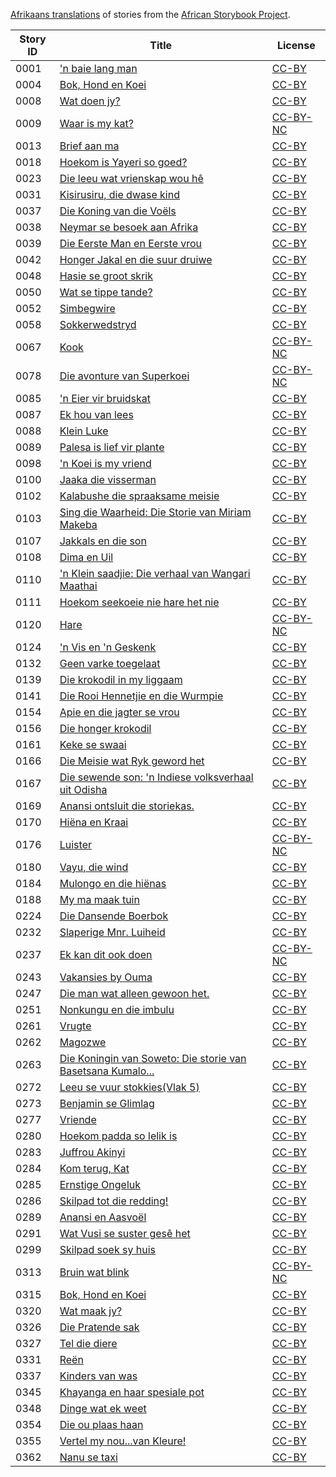 [Afrikaans translations](http://my.africanstorybook.org/language/afrikaans) of stories from the [African Storybook Project](http://my.africanstorybook.org).

Story ID | Title | License
-------- | ----- | -------
0001 | ['n baie lang man](http://africanstorybook.org/stories/n-baie-lang-man) | [CC-BY](https://creativecommons.org/licenses/by/3.0/)
0004 | [Bok, Hond en Koei](http://africanstorybook.org/reader.php?id=11138&d=0&a=1) | [CC-BY](https://creativecommons.org/licenses/by/3.0/)
0008 | [Wat doen jy?](http://africanstorybook.org/reader.php?id=11543&d=0&a=1) | [CC-BY](https://creativecommons.org/licenses/by/3.0/)
0009 | [Waar is my kat?](http://africanstorybook.org/stories/waar-my-kat-0) | [CC-BY-NC](https://creativecommons.org/licenses/by-nc/3.0/)
0013 | [Brief aan ma](http://africanstorybook.org/stories/brief-aan-ma) | [CC-BY](https://creativecommons.org/licenses/by/3.0/)
0018 | [Hoekom is Yayeri so goed?](http://africanstorybook.org/stories/hoekom-yayeri-so-goed) | [CC-BY](https://creativecommons.org/licenses/by/3.0/)
0023 | [Die leeu wat vrienskap wou hê](http://africanstorybook.org/stories/die-leeu-wat-vrienskap-wou-h%C3%AA) | [CC-BY](https://creativecommons.org/licenses/by/3.0/)
0031 | [Kisirusiru, die dwase kind](http://africanstorybook.org/stories/kisirusiru-die-dwase-kind) | [CC-BY](https://creativecommons.org/licenses/by/3.0/)
0037 | [Die Koning van die Voëls](http://africanstorybook.org/stories/die-koning-van-die-vo%C3%ABls) | [CC-BY](https://creativecommons.org/licenses/by/3.0/)
0038 | [Neymar se besoek aan Afrika](http://africanstorybook.org/stories/neymar-se-besoek-aan-afrika-0) | [CC-BY](https://creativecommons.org/licenses/by/3.0/)
0039 | [Die Eerste Man en Eerste vrou](http://africanstorybook.org/stories/die-eerste-man-en-eerste-vrou) | [CC-BY](https://creativecommons.org/licenses/by/3.0/)
0042 | [Honger Jakal en die suur druiwe](http://africanstorybook.org/stories/honger-jakkals-en-die-suur-druiwe) | [CC-BY](https://creativecommons.org/licenses/by/3.0/)
0048 | [Hasie se groot skrik](http://africanstorybook.org/stories/hasie-se-groot-skrik) | [CC-BY](https://creativecommons.org/licenses/by/3.0/)
0050 | [Wat se tippe tande?](http://africanstorybook.org/stories/tande) | [CC-BY](https://creativecommons.org/licenses/by/3.0/)
0052 | [Simbegwire](http://africanstorybook.org/stories/simbegwire-1) | [CC-BY](https://creativecommons.org/licenses/by/3.0/)
0058 | [Sokkerwedstryd](http://africanstorybook.org/stories/sokker-wedstryd) | [CC-BY](https://creativecommons.org/licenses/by/3.0/)
0067 | [Kook](http://africanstorybook.org/stories/kook) | [CC-BY-NC](https://creativecommons.org/licenses/by-nc/3.0/)
0078 | [Die avonture van Superkoei](http://africanstorybook.org/stories/die-avonture-van-superkoei) | [CC-BY-NC](https://creativecommons.org/licenses/by-nc/3.0/)
0085 | ['n Eier vir bruidskat](http://africanstorybook.org/stories/n-eier-vir-bruidskat-0) | [CC-BY](https://creativecommons.org/licenses/by/3.0/)
0087 | [Ek hou van lees](http://africanstorybook.org/reader.php?id=20062&d=0&a=1) | [CC-BY](https://creativecommons.org/licenses/by/3.0/)
0088 | [Klein Luke](http://africanstorybook.org/stories/klein-luke-10) | [CC-BY](https://creativecommons.org/licenses/by/3.0/)
0089 | [Palesa is lief vir plante](http://africanstorybook.org/reader.php?id=20091&d=0&a=1) | [CC-BY](https://creativecommons.org/licenses/by/4.0/)
0098 | ['n Koei is my vriend](http://africanstorybook.org/stories/n-koei-my-vriend) | [CC-BY](https://creativecommons.org/licenses/by/3.0/)
0100 | [Jaaka die visserman](http://africanstorybook.org/stories/jaaka-die-visserman-9) | [CC-BY](https://creativecommons.org/licenses/by/3.0/)
0102 | [Kalabushe die spraaksame meisie](http://africanstorybook.org/stories/kalabushe-die-spraaksame-meisie) | [CC-BY](https://creativecommons.org/licenses/by/3.0/)
0103 | [Sing die Waarheid: Die Storie van Miriam Makeba](http://africanstorybook.org/stories/sing-die-waarheid-die-storie-van-miriam-makeba) | [CC-BY](https://creativecommons.org/licenses/by/3.0/)
0107 | [Jakkals en die son](http://africanstorybook.org/stories/jakkals-en-die-son-3) | [CC-BY](https://creativecommons.org/licenses/by/3.0/)
0108 | [Dima en Uil](http://africanstorybook.org/stories/dima-en-uil-0) | [CC-BY](https://creativecommons.org/licenses/by/3.0/)
0110 | ['n Klein saadjie: Die verhaal van Wangari Maathai](http://africanstorybook.org/stories/n-klein-saadjie-die-verhaal-van-wangari-maathai) | [CC-BY](https://creativecommons.org/licenses/by/4.0/)
0111 | [Hoekom seekoeie nie hare het nie](http://africanstorybook.org/stories/hoekom-seekoeie-nie-hare-het-nie) | [CC-BY](https://creativecommons.org/licenses/by/3.0/)
0120 | [Hare](http://africanstorybook.org/stories/hare) | [CC-BY-NC](https://creativecommons.org/licenses/by-nc/3.0/)
0124 | ['n Vis en 'n Geskenk](http://africanstorybook.org/stories/%C5%89-vis-en-%C5%89-geskenk-0) | [CC-BY](https://creativecommons.org/licenses/by/3.0/)
0132 | [Geen varke toegelaat](http://africanstorybook.org/stories/geen-varke-toegelaat) | [CC-BY](https://creativecommons.org/licenses/by/3.0/)
0139 | [Die krokodil in my liggaam](http://africanstorybook.org/stories/die-krokodil-my-liggaam) | [CC-BY](https://creativecommons.org/licenses/by/3.0/)
0141 | [Die Rooi Hennetjie en die Wurmpie](http://africanstorybook.org/stories/hennetjie-en-wurmpie) | [CC-BY](https://creativecommons.org/licenses/by/3.0/)
0154 | [Apie en die jagter se vrou](http://africanstorybook.org/stories/apie-en-die-jagter-se-vrou-0) | [CC-BY](https://creativecommons.org/licenses/by/3.0/)
0156 | [Die honger krokodil](http://africanstorybook.org/stories/die-honger-krokodil) | [CC-BY](https://creativecommons.org/licenses/by/3.0/)
0161 | [Keke se swaai](http://africanstorybook.org/stories/keke-se-swaai) | [CC-BY](https://creativecommons.org/licenses/by/3.0/)
0166 | [Die Meisie wat Ryk geword het](http://africanstorybook.org/stories/die-meisie-wat-ryk-geword-het) | [CC-BY](https://creativecommons.org/licenses/by/3.0/)
0167 | [Die sewende son: 'n Indiese volksverhaal uit Odisha](http://africanstorybook.org/stories/die-sewende-son-%C5%89-indiese-volksverhaal-uit-odisha) | [CC-BY](https://creativecommons.org/licenses/by/3.0/)
0169 | [Anansi ontsluit die storiekas.](http://africanstorybook.org/stories/anansi-ontsluit-die-storiekas) | [CC-BY](https://creativecommons.org/licenses/by/3.0/)
0170 | [Hiëna en Kraai](http://africanstorybook.org/stories/hi%C3%ABna-en-kraai) | [CC-BY](https://creativecommons.org/licenses/by/3.0/)
0176 | [Luister](http://africanstorybook.org/stories/luister) | [CC-BY-NC](https://creativecommons.org/licenses/by-nc/3.0/)
0180 | [Vayu, die wind](http://africanstorybook.org/stories/vayu-die-wind-0) | [CC-BY](https://creativecommons.org/licenses/by/3.0/)
0184 | [Mulongo en die hiënas](http://africanstorybook.org/stories/mulongo-en-die-hi%C3%ABnas) | [CC-BY](https://creativecommons.org/licenses/by/3.0/)
0188 | [My ma maak tuin](http://africanstorybook.org/stories/my-ma-maak-tuin) | [CC-BY](https://creativecommons.org/licenses/by/3.0/)
0224 | [Die Dansende Boerbok](http://africanstorybook.org/stories/die-dansende-boerbok) | [CC-BY](https://creativecommons.org/licenses/by/3.0/)
0232 | [Slaperige Mnr. Luiheid](http://africanstorybook.org/stories/slaperige-mnrluiheid-0) | [CC-BY](https://creativecommons.org/licenses/by/3.0/)
0237 | [Ek kan dit ook doen](http://africanstorybook.org/stories/ek-kan-dit-ook-doen) | [CC-BY-NC](https://creativecommons.org/licenses/by-nc/3.0/)
0243 | [Vakansies by Ouma](http://africanstorybook.org/reader.php?id=20074&d=0&a=1) | [CC-BY](https://creativecommons.org/licenses/by/4.0/)
0247 | [Die man wat alleen gewoon het.](http://africanstorybook.org/stories/die-man-wat-alleen-gewoon-het-0) | [CC-BY](https://creativecommons.org/licenses/by/3.0/)
0251 | [Nonkungu en die imbulu](http://africanstorybook.org/stories/nonkungu-en-die-imbulu) | [CC-BY](https://creativecommons.org/licenses/by/3.0/)
0261 | [Vrugte](http://africanstorybook.org/stories/vrugte) | [CC-BY](https://creativecommons.org/licenses/by/3.0/)
0262 | [Magozwe](http://africanstorybook.org/reader.php?id=20078&d=0&a=1) | [CC-BY](https://creativecommons.org/licenses/by/4.0/)
0263 | [Die Koningin van Soweto: Die storie van Basetsana Kumalo...](http://africanstorybook.org/stories/die-koningin-van-soweto-die-storie-van-basetsana-kumalo) | [CC-BY](https://creativecommons.org/licenses/by/3.0/)
0272 | [Leeu se vuur stokkies(Vlak 5)](http://africanstorybook.org/stories/leeu-se-vuur-stokkiesvlak-5-1) | [CC-BY](https://creativecommons.org/licenses/by/3.0/)
0273 | [Benjamin se Glimlag](http://africanstorybook.org/stories/benjamin-se-glimlag) | [CC-BY](https://creativecommons.org/licenses/by/3.0/)
0277 | [Vriende](http://africanstorybook.org/stories/vriende-0) | [CC-BY](https://creativecommons.org/licenses/by/3.0/)
0280 | [Hoekom padda so lelik is](http://africanstorybook.org/stories/hoekom-padda-so-lelik-0) | [CC-BY](https://creativecommons.org/licenses/by/3.0/)
0283 | [Juffrou Akinyi](http://africanstorybook.org/stories/juffrou-akinyi-4) | [CC-BY](https://creativecommons.org/licenses/by/3.0/)
0284 | [Kom terug, Kat](http://africanstorybook.org/stories/kom-terug-kat) | [CC-BY](https://creativecommons.org/licenses/by/3.0/)
0285 | [Ernstige Ongeluk](http://africanstorybook.org/stories/ernstige-ongeluk) | [CC-BY](https://creativecommons.org/licenses/by/3.0/)
0286 | [Skilpad tot die redding!](http://africanstorybook.org/stories/skilpad-tot-die-redding-0) | [CC-BY](https://creativecommons.org/licenses/by/3.0/)
0289 | [Anansi en Aasvoël](http://africanstorybook.org/stories/anansi-en-aasvo%C3%ABl) | [CC-BY](https://creativecommons.org/licenses/by/3.0/)
0291 | [Wat Vusi se suster gesê het](http://africanstorybook.org/reader.php?id=11339&d=0&a=1) | [CC-BY](https://creativecommons.org/licenses/by/3.0/)
0299 | [Skilpad soek sy huis](http://africanstorybook.org/stories/skilpad-soek-sy-huis) | [CC-BY](https://creativecommons.org/licenses/by/3.0/)
0313 | [Bruin wat blink](http://africanstorybook.org/stories/bruin-wat-blink) | [CC-BY-NC](https://creativecommons.org/licenses/by-nc/3.0/)
0315 | [Bok, Hond en Koei](http://africanstorybook.org/stories/bok-hond-en-koei-0) | [CC-BY](https://creativecommons.org/licenses/by/3.0/)
0320 | [Wat maak jy?](http://africanstorybook.org/stories/wat-maak-jy) | [CC-BY](https://creativecommons.org/licenses/by/3.0/)
0326 | [Die Pratende sak](http://africanstorybook.org/stories/die-pratende-sak) | [CC-BY](https://creativecommons.org/licenses/by/3.0/)
0327 | [Tel die diere](http://africanstorybook.org/stories/tel-die-diere-5) | [CC-BY](https://creativecommons.org/licenses/by/3.0/)
0331 | [Reën](http://africanstorybook.org/stories/re%C3%ABn) | [CC-BY](https://creativecommons.org/licenses/by/3.0/)
0337 | [Kinders van was](http://africanstorybook.org/stories/kinders-van-was) | [CC-BY](https://creativecommons.org/licenses/by/3.0/)
0345 | [Khayanga en haar spesiale pot](http://africanstorybook.org/stories/khayanga-en-haar-spesiale-pot-0) | [CC-BY](https://creativecommons.org/licenses/by/3.0/)
0348 | [Dinge wat ek weet](http://africanstorybook.org/stories/dinge-wat-ek-weet-0) | [CC-BY](https://creativecommons.org/licenses/by/3.0/)
0354 | [Die ou plaas haan](http://africanstorybook.org/stories/die-ou-plaashaan) | [CC-BY](https://creativecommons.org/licenses/by/3.0/)
0355 | [Vertel my nou...van Kleure!](http://africanstorybook.org/stories/vertel-my-nouvan-kleure) | [CC-BY](https://creativecommons.org/licenses/by/3.0/)
0362 | [Nanu se taxi](http://africanstorybook.org/stories/nanu-se-taxi) | [CC-BY](https://creativecommons.org/licenses/by/3.0/)

